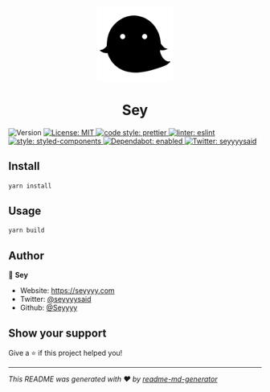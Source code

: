 <p align="center">
<img align="center" src="./public/icons/fabicon.png" alt="" title="icon" width="150px">
</p>
<h1 align="center">Sey</h1>
<p>
  <img alt="Version" src="https://img.shields.io/badge/version-1.0.0-blue.svg?cacheSeconds=2592000" />
  <a href="#" target="_blank">
    <img alt="License: MIT" src="https://img.shields.io/badge/License-MIT-yellow.svg" />
  </a>
  <a href="#" target="_blank">
    <img alt="code style: prettier" src="https://img.shields.io/badge/code style-prettier-ff69b4.svg" />
  </a>
  <a href="#" target="_blank">
    <img alt="linter: eslint" src="https://img.shields.io/badge/linter-eslint-blueviolet.svg" />
  </a>
  <a href="#" target="_blank">
    <img alt="style: styled-components" src="https://img.shields.io/badge/style-styledcomponents-blue.svg" />
  </a>
  <a href="#" target="_blank">
    <img alt="Dependabot: enabled" src="https://img.shields.io/badge/Dependabot-enabled-sccess.svg" />
  </a>
  <a href="https://twitter.com/seyyyysaid" target="_blank">
    <img alt="Twitter: seyyyysaid" src="https://img.shields.io/twitter/follow/seyyyysaid.svg?style=social" />
  </a>
</p>

## Install

```sh
yarn install
```

## Usage

```sh
yarn build
```

## Author

👤 **Sey**

- Website: https://seyyyy.com
- Twitter: [@seyyyysaid](https://twitter.com/seyyyysaid)
- Github: [@Seyyyy](https://github.com/Seyyyy)

## Show your support

Give a ⭐️ if this project helped you!

---

_This README was generated with ❤️ by [readme-md-generator](https://github.com/kefranabg/readme-md-generator)_

